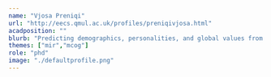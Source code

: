 ```yaml
---
name: "Vjosa Preniqi"
url: "http://eecs.qmul.ac.uk/profiles/preniqivjosa.html"
acadposition: ""
blurb: "Predicting demographics, personalities, and global values from digital media behaviours"
themes: ["mir","mcog"]
role: "phd"
image: "./defaultprofile.png"
---
```

